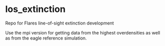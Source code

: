 # los_extinction
Repo for Flares line-of-sight extinction development

Use the mpi version for getting data from the highest overdensities as well as from the eagle reference simulation.
